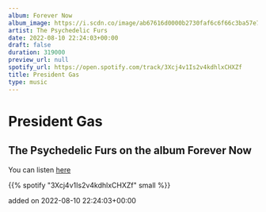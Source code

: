```yaml
---
album: Forever Now
album_image: https://i.scdn.co/image/ab67616d0000b2730faf6c6f66c3ba57e7dbf33b
artist: The Psychedelic Furs
date: 2022-08-10 22:24:03+00:00
draft: false
duration: 319000
preview_url: null
spotify_url: https://open.spotify.com/track/3Xcj4v1Is2v4kdhlxCHXZf
title: President Gas
type: music
---
```



# President Gas

## The Psychedelic Furs on the album Forever Now

You can listen [here](https://open.spotify.com/track/3Xcj4v1Is2v4kdhlxCHXZf)

{{% spotify "3Xcj4v1Is2v4kdhlxCHXZf" small %}}

added on 2022-08-10 22:24:03+00:00